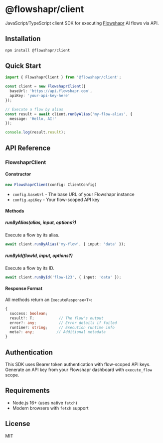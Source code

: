 # @flowshapr/client

JavaScript/TypeScript client SDK for executing [Flowshapr](https://flowshapr.com) AI flows via API.

## Installation

```bash
npm install @flowshapr/client
```

## Quick Start

```typescript
import { FlowshaprClient } from '@flowshapr/client';

const client = new FlowshaprClient({
  baseUrl: 'https://api.flowshapr.com',
  apiKey: 'your-api-key-here'
});

// Execute a flow by alias
const result = await client.runByAlias('my-flow-alias', {
  message: 'Hello, AI!'
});

console.log(result.result);
```

## API Reference

### FlowshaprClient

#### Constructor

```typescript
new FlowshaprClient(config: ClientConfig)
```

- `config.baseUrl` - The base URL of your Flowshapr instance
- `config.apiKey` - Your flow-scoped API key

#### Methods

##### runByAlias(alias, input, options?)

Execute a flow by its alias.

```typescript
await client.runByAlias('my-flow', { input: 'data' });
```

##### runById(flowId, input, options?)

Execute a flow by its ID.

```typescript
await client.runById('flow-123', { input: 'data' });
```

#### Response Format

All methods return an `ExecuteResponse<T>`:

```typescript
{
  success: boolean;
  result?: T;           // The flow's output
  error?: any;          // Error details if failed
  runtime?: string;     // Execution runtime info
  meta?: any;          // Additional metadata
}
```

## Authentication

This SDK uses Bearer token authentication with flow-scoped API keys. Generate an API key from your Flowshapr dashboard with `execute_flow` scope.

## Requirements

- Node.js 16+ (uses native `fetch`)
- Modern browsers with `fetch` support

## License

MIT

